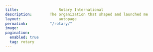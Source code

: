 ```yaml
---
title:					Rotary International
description:		The organization that shaped and launched me
layout:					autopage
permalink:			"/rotary/"
image:					
pagination: 
  enabled: true
  tag: rotary
---
```


